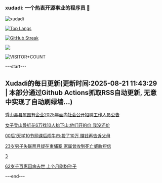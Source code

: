### xudadi: 一个热衷开源事业的程序员 👋

![xudadi](https://github-readme-stats-git-masterorgs-github-readme-stats-team.vercel.app/api?username=xudadi)

[![Top Langs](https://github-readme-stats.vercel.app/api/top-langs/?username=xudadi)](https://github.com/anuraghazra/github-readme-stats)

[![GitHub Streak](https://streak-stats.demolab.com?user=xudadi&locale=zh_Hans)](https://git.io/streak-stats)

![](https://raw.githubusercontent.com/xudadi/xudadi/main/assets/github-contribution-grid-snake.svg)

![VISITOR+COUNT](https://komarev.com/ghpvc/?username=xudadi&label=VISITOR+COUNT)


---start---

## Xudadi的每日更新(更新时间:2025-08-21 11:43:29 | 本部分通过Github Actions抓取RSS自动更新, 无意中实现了自动刷绿墙...)

[秀山县县属国有企业2025年面向社会公开招聘工作人员公告](https://www.gongkaoleida.com/article/2577593)

[女子登山骨折花6万找10人抬下山:他们开的价 我没还价](https://m.163.com/news/article/K7EE2U1E05345ARG.html)

[00后1天学10节网课后闯牛市:投了10万 赚钱再告诉父母](https://m.163.com/news/article/K7DOPLP50530NLC9.html)

[23岁男子失联两月疑在柬埔寨 家属曾收到死亡威胁短信](https://m.163.com/news/article/K7E9U47A0514D3UH.html)

[3](https://m.163.com/touch/news/sub/domestic)

[62岁千百惠因病去世 上个月刚抱孙子](https://m.163.com/news/article/K7EFFIJ9051492T3.html)

---end---
